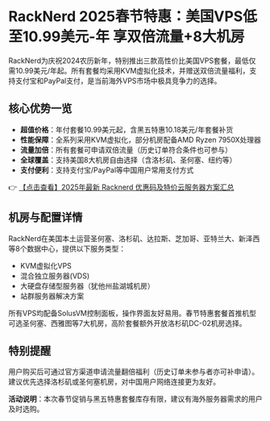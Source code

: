 # RackNerd 2025春节特惠：美国VPS低至10.99美元-年 享双倍流量+8大机房

RackNerd为庆祝2024农历新年，特别推出三款高性价比美国VPS套餐，最低仅需10.99美元/年起。所有套餐均采用KVM虚拟化技术，并赠送双倍流量福利，支持支付宝和PayPal支付，是当前海外VPS市场中极具竞争力的选择。

## 核心优势一览
- **超值价格**：年付套餐10.99美元起，含黑五特惠10.18美元/年套餐补货
- **性能保障**：全系列采用KVM虚拟化，部分机房配备AMD Ryzen 7950X处理器
- **流量加倍**：所有套餐可申请双倍流量（历史订单符合条件也可参与）
- **全球覆盖**：支持美国8大机房自由选择（含洛杉矶、圣何塞、纽约等）
- **支付便利**：支持支付宝/PayPal等中国用户常用支付方式

👉 [【点击查看】2025年最新 Racknerd 优惠码及特价云服务器方案汇总](https://bit.ly/Rack_Nerd)

## 机房与配置详情
RackNerd在美国本土运营圣何塞、洛杉矶、达拉斯、芝加哥、亚特兰大、新泽西等8个数据中心，提供以下服务类型：
- KVM虚拟化VPS
- 混合独立服务器(VDS)
- 大硬盘存储型服务器（犹他州盐湖城机房）
- 站群服务器解决方案

所有VPS均配备SolusVM控制面板，操作界面友好易用。春节特惠套餐首推机型可选圣何塞、西雅图等7大机房，高阶套餐额外开放洛杉矶DC-02机房选择。

## 特别提醒
用户购买后可通过官方渠道申请流量翻倍福利（历史订单未参与者亦可补申请）。建议优先选择洛杉矶或圣何塞机房，对中国用户网络连接更为友好。

**活动说明**：本次春节促销与黑五特惠套餐库存有限，建议有海外服务器需求的用户及时选购。